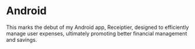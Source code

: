 # Android

This marks the debut of my Android app, Receiptier, designed to efficiently manage user expenses, ultimately promoting better financial management and savings.
